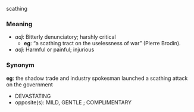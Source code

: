 scathing
### Meaning
+ _adj_: Bitterly denunciatory; harshly critical
    + __eg__: “a scathing tract on the uselessness of war” (Pierre Brodin).
+ _adj_: Harmful or painful; injurious

### Synonym

__eg__: the shadow trade and industry spokesman launched a scathing attack on the government

+ DEVASTATING
+ opposite(s): MILD, GENTLE ; COMPLIMENTARY


